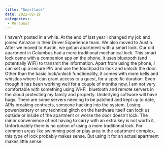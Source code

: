 ```yaml
---
title: "Smartlock"
date: 2022-02-19
categories:
 - Personal
---
```


I haven't posted in a while. At the end of last year I changed my job and joined Amazon in their Driver Experience team. We also moved to Austin. After we moved to Austin, we got an apartment with a smart lock. Our old apartment in Columbus had a more traditional mechanical lock. This smart lock came with a companion app on the phone. It uses bluetooth (and potentially WiFi) to transmit the information. Apart from using the phone, I can set up a secure PIN and use the touchpad to lock and unlock the door. Other than the basic lock/unlock functionality, it comes with more bells and whistles where I can grant access to a guest, for a specific duration.
Even though it has been working well for a couple of months now, I am not very comfortable with something using Wi-Fi, bluetooth and remote servers in the cloud protecting my family and property. Underlying software will have bugs. There are some servers needing to be patched and kept up to date, APIs breaking contracts, someone hacking into the system. Losing power/battery or any technical glitch on the hardware itself can lock us outside or inside of the apartment or worse the door doesn't lock.
The minor convenience of not having to carry with an extra key is not worth it. Unfortunately there is no option of using a more traditional lock.
For common areas like swimming pool or play area in the apartment complex, this type of lock probably makes sense. But using it for an actual apartment makes little sense.
